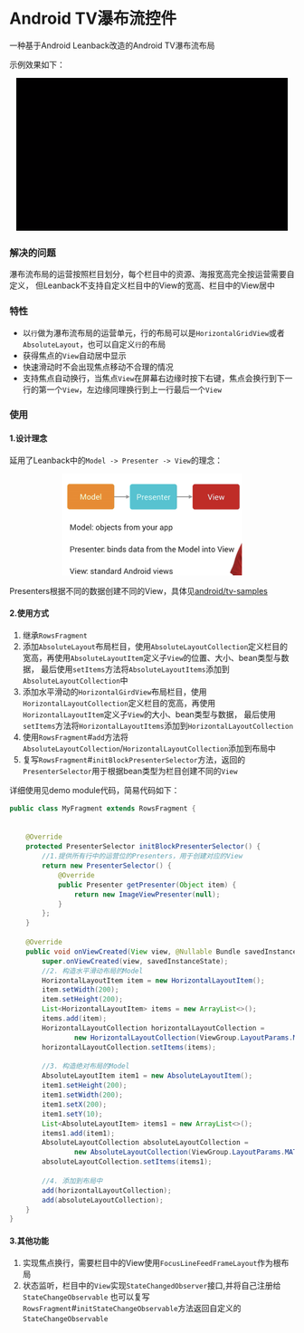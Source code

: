 # Android TV瀑布流控件
一种基于Android Leanback改造的Android TV瀑布流布局   

示例效果如下：
<div align=center>
<img src="demo.gif" width = "480" height = "270" alt="演示" /> 
</div>  

### 解决的问题
瀑布流布局的运营按照栏目划分，每个栏目中的资源、海报宽高完全按运营需要自定义，
但Leanback不支持自定义栏目中的View的宽高、栏目中的View居中
### 特性  

- 以`行`做为瀑布流布局的运营单元，行的布局可以是`HorizontalGridView`或者`AbsoluteLayout`，也可以自定义`行`的布局
- 获得焦点的`View`自动居中显示
- 快速滑动时不会出现焦点移动不合理的情况
- 支持焦点自动换行，当焦点`View`在屏幕右边缘时按下右键，焦点会换行到下一行的第一个`View`，左边缘同理换行到上一行最后一个`View` 

### 使用
#### 1.设计理念
延用了Leanback中的`Model -> Presenter -> View`的理念：  
  
<div align=center>
<img src="mpv.png" width = "318" height = "180" alt="演示" /> 
</div>  

Presenters根据不同的数据创建不同的View，具体见[android/tv-samples](https://github.com/android/tv-samples)  

#### 2.使用方式
1. 继承`RowsFragment`
2. 添加`AbsoluteLayout`布局栏目，使用`AbsoluteLayoutCollection`定义栏目的宽高，再使用`AbsoluteLayoutItem`定义子`View`的位置、大小、bean类型与数据，
最后使用`setItems`方法将`AbsoluteLayoutItems`添加到`AbsoluteLayoutCollection`中
3. 添加水平滑动的`HorizontalGirdView`布局栏目，使用`HorizontalLayoutCollection`定义栏目的宽高，再使用`HorizontalLayoutItem`定义子`View`的大小、bean类型与数据，
最后使用`setItems`方法将`HorizontalLayoutItems`添加到`HorizontalLayoutCollection`
4. 使用`RowsFragment`#`add`方法将`AbsoluteLayoutCollection`/`HorizontalLayoutCollection`添加到布局中
5. 复写`RowsFragment`#`initBlockPresenterSelector`方法，返回的`PresenterSelector`用于根据bean类型为栏目创建不同的`View`

详细使用见demo module代码，简易代码如下：
```java
public class MyFragment extends RowsFragment {


    @Override
    protected PresenterSelector initBlockPresenterSelector() {
        //1.提供所有行中的运营位的Presenters，用于创建对应的View
        return new PresenterSelector() {
            @Override
            public Presenter getPresenter(Object item) {
                return new ImageViewPresenter(null);
            }
        };
    }

    @Override
    public void onViewCreated(View view, @Nullable Bundle savedInstanceState) {
        super.onViewCreated(view, savedInstanceState);
        //2. 构造水平滑动布局的Model
        HorizontalLayoutItem item = new HorizontalLayoutItem();
        item.setWidth(200);
        item.setHeight(200);
        List<HorizontalLayoutItem> items = new ArrayList<>();
        items.add(item);
        HorizontalLayoutCollection horizontalLayoutCollection =
                new HorizontalLayoutCollection(ViewGroup.LayoutParams.MATCH_PARENT, 200);
        horizontalLayoutCollection.setItems(items);

        //3. 构造绝对布局的Model
        AbsoluteLayoutItem item1 = new AbsoluteLayoutItem();
        item1.setHeight(200);
        item1.setWidth(200);
        item1.setX(200);
        item1.setY(10);
        List<AbsoluteLayoutItem> items1 = new ArrayList<>();
        items1.add(item1);
        AbsoluteLayoutCollection absoluteLayoutCollection =
                new AbsoluteLayoutCollection(ViewGroup.LayoutParams.MATCH_PARENT, 400);
        absoluteLayoutCollection.setItems(items1);
        
        //4. 添加到布局中
        add(horizontalLayoutCollection);
        add(absoluteLayoutCollection);
    }
}


```
#### 3.其他功能
1. 实现焦点换行，需要栏目中的View使用`FocusLineFeedFrameLayout`作为根布局
2. 状态监听，栏目中的`View`实现`StateChangedObserver`接口,并将自己注册给`StateChangeObservable`
也可以复写`RowsFragment`#`initStateChangeObservable`方法返回自定义的`StateChangeObservable`